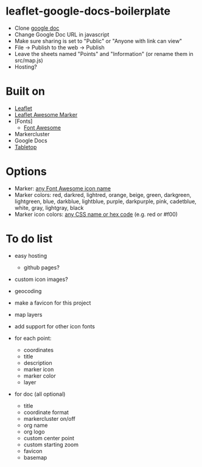 # leaflet-google-docs-boilerplate


* Clone [google doc](https://docs.google.com/spreadsheets/d/1I1bHQTUNCPHD6AuyNQfYV6g0qqJI8OjF9UHP9MW4XYg/edit?usp=sharing)
* Change Google Doc URL in javascript
* Make sure sharing is set to "Public" or "Anyone with link can view"
* File -> Publish to the web -> Publish
* Leave the sheets named "Points" and "Information" (or rename them in src/map.js)
* Hosting?

# Built on 

* [Leaflet](http://leafletjs.com/reference.html)
* [Leaflet Awesome Marker](https://github.com/lvoogdt/Leaflet.awesome-markers)
* [Fonts]
	* [Font Awesome](https://fortawesome.github.io/Font-Awesome/)
* Markercluster
* Google Docs
* [Tabletop](https://github.com/jsoma/tabletop)

# Options

* Marker: [any Font Awesome icon name](https://fortawesome.github.io/Font-Awesome/icons/)
* Marker colors: red, darkred, lightred, orange, beige, green, darkgreen, lightgreen, blue, darkblue, lightblue, purple, darkpurple, pink, cadetblue, white, gray, lightgray, black
* Marker icon colors: [any CSS name or hex code](http://www.w3schools.com/colors/colors_names.asp) (e.g. red or #f00)

# To do list

* easy hosting
	* github pages?
* custom icon images?
* geocoding
* make a favicon for this project
* map layers
* add support for other icon fonts

* for each point:
	* coordinates
	* title
	* description
	* marker icon
	* marker color
	* layer


* for doc (all optional)
	* title
	* coordinate format
	* markercluster on/off
	* org name
	* org logo
	* custom center point
	* custom starting zoom
	* favicon
	* basemap



